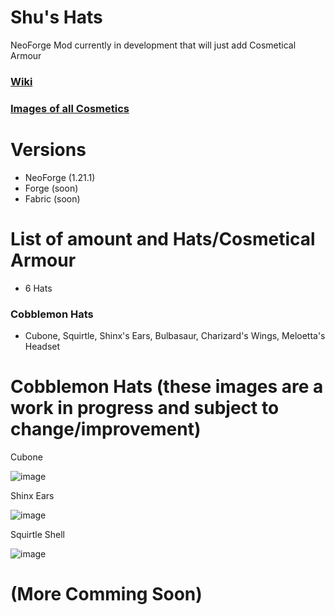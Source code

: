 # Shu's Hats
NeoForge Mod currently in development that will just add Cosmetical Armour
### [Wiki](https://github.com/TheShute/Shus-Hats/wiki/Recipe)
### [Images of all Cosmetics](https://github.com/TheShute/Shus-Hats/tree/main/Hats)



# Versions 
- NeoForge (1.21.1)
- Forge (soon)
- Fabric (soon)


# List of amount and Hats/Cosmetical Armour 
- 6 Hats

### Cobblemon Hats
- Cubone, Squirtle, Shinx's Ears, Bulbasaur, Charizard's Wings, Meloetta's Headset


# Cobblemon Hats (these images are a work in progress and subject to change/improvement)
Cubone

![image](https://github.com/user-attachments/assets/12aaea4f-8fab-4a5a-a34e-6c3c15a96740)


Shinx Ears

![image](https://github.com/user-attachments/assets/0c56a627-947c-4632-97cb-6a857aef3e25)


Squirtle Shell

![image](https://github.com/user-attachments/assets/27bb4dcc-6885-4ee5-a483-84167896e49b)



# (More Comming Soon)
